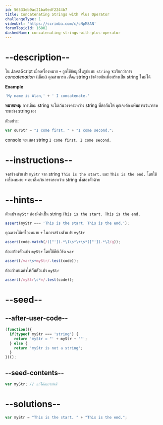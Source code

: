 ```yaml
---
id: 56533eb9ac21ba0edf2244b7
title: Concatenating Strings with Plus Operator
challengeType: 1
videoUrl: 'https://scrimba.com/c/cNpM8AN'
forumTopicId: 16802
dashedName: concatenating-strings-with-plus-operator
---
```


# --description--

ใน JavaScript เมื่อเครื่องหมาย `+` ถูกใช้ข้อมูลในรูปแบบ `string` จะเรียกว่าการ <dfn>concatenation</dfn> (เชื่อม)
คุณสามารถ <dfn>เชื่อม</dfn> string เข้าด้วยกันเพื่อสร้างเป็น string ใหม่ได้

**Example**

```js
'My name is Alan,' + ' I concatenate.'
```

**หมายเหตุ:** การเชื่อม string จะไม่เว้นวรรคระหว่าง string ที่ต่อกันให้ คุณจะต้องเพิ่มการเว้นวรรคระหว่าง string เอง

ตัวอย่าง:

```js
var ourStr = "I come first. " + "I come second.";
```

console จะแสดง string `I come first. I come second.`

# --instructions--

จงสร้างตัวแปร `myStr` จาก string `This is the start.` และ `This is the end.` โดยใช้เครื่องหมาย `+` อย่าลืมเว้นวรรคระหว่าง string ทั้งสองตัวด้วย

# --hints--

ตัวแปร `myStr` ต้องมีค่าเป็น string `This is the start. This is the end.`

```js
assert(myStr === 'This is the start. This is the end.');
```

คุณควรใช้เครื่องหมาย `+` ในการสร้างตัวแปร `myStr`

```js
assert(code.match(/(["']).*\1\s*\+\s*(["']).*\2/g));
```

ต้องสร้างตัวแปร `myStr` โดยใช้คีย์เวิร์ด `var` 

```js
assert(/var\s+myStr/.test(code));
```

ต้องกำหนดค่าให้กับตัวแปร `myStr` 

```js
assert(/myStr\s*=/.test(code));
```

# --seed--

## --after-user-code--

```js
(function(){
  if(typeof myStr === 'string') {
    return 'myStr = "' + myStr + '"';
  } else {
    return 'myStr is not a string';
  }
})();
```

## --seed-contents--

```js
var myStr; // แก้โค้ดบรรทัดนี้
```

# --solutions--

```js
var myStr = "This is the start. " + "This is the end.";
```
